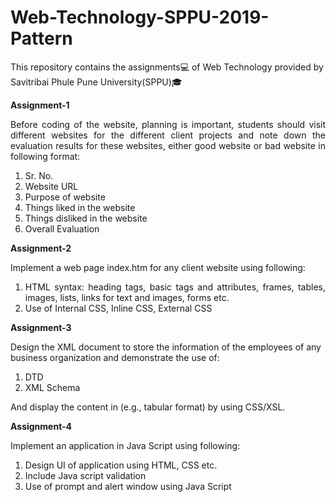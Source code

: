 # Web-Technology-SPPU-2019-Pattern

This repository contains the assignments💻 of Web Technology provided by Savitribai Phule Pune University(SPPU)🎓

**Assignment-1**

<p align="justify">Before coding of the website, planning is important, students should visit different websites for the different client projects and note down the evaluation results for these websites, either good website or bad website in following format:<p>

  <ol align="justify">
    <li>Sr. No.</li>
    <li>Website URL</li>
    <li>Purpose of website</li>
    <li>Things liked in the website</li>
    <li>Things disliked in the website</li>
    <li>Overall Evaluation</li>
  </ol>
    
**Assignment-2**
  
  Implement a web page index.htm for any client website using following:
  <ol align="justify">
    <li>HTML syntax: heading tags, basic tags and attributes, frames, tables, images, lists, links for text and images, forms etc.</li>
    <li>Use of Internal CSS, Inline CSS, External CSS</li>
  </ol>

**Assignment-3**

Design the XML document to store the information of the employees of any business organization and demonstrate the use of:
<ol align="justify">
  <li>DTD</li>
  <li>XML Schema</li>
 </ol>
<p align="jiustify">And display the content in (e.g., tabular format) by using CSS/XSL.</p>

**Assignment-4**

Implement an application in Java Script using following:
<ol align="justify">
  <li>Design UI of application using HTML, CSS etc.</li>
  <li>Include Java script validation</li>
  <li>Use of prompt and alert window using Java Script</li>
</ol>
